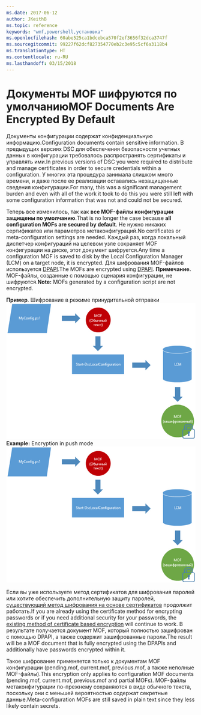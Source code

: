 ```yaml
---
ms.date: 2017-06-12
author: JKeithB
ms.topic: reference
keywords: "wmf,powershell,установка"
ms.openlocfilehash: 60abe525ca1bdcebca570f2ef3656f32dca3747f
ms.sourcegitcommit: 99227f62dcf827354770eb2c3e95c5cf6a3118b4
ms.translationtype: HT
ms.contentlocale: ru-RU
ms.lasthandoff: 03/15/2018
---
```

# <a name="mof-documents-are-encrypted-by-default"></a><span data-ttu-id="91596-102">Документы MOF шифруются по умолчанию</span><span class="sxs-lookup"><span data-stu-id="91596-102">MOF Documents Are Encrypted By Default</span></span>

<span data-ttu-id="91596-103">Документы конфигурации содержат конфиденциальную информацию.</span><span class="sxs-lookup"><span data-stu-id="91596-103">Configuration documents contain sensitive information.</span></span> <span data-ttu-id="91596-104">В предыдущих версиях DSC для обеспечения безопасности учетных данных в конфигурации требовалось распространять сертификаты и управлять ими.</span><span class="sxs-lookup"><span data-stu-id="91596-104">In previous versions of DSC you were required to distribute and manage certificates in order to secure credentials within a configuration.</span></span> <span data-ttu-id="91596-105">У многих эта процедура занимала слишком много времени, и даже после ее реализации оставались незащищенные сведения конфигурации.</span><span class="sxs-lookup"><span data-stu-id="91596-105">For many, this was a significant management burden and even with all of the work it took to do this you were still left with some configuration information that was not and could not be secured.</span></span> 

<span data-ttu-id="91596-106">Теперь все изменилось, так как **все MOF-файлы конфигурации защищены по умолчанию**.</span><span class="sxs-lookup"><span data-stu-id="91596-106">That is no longer the case because **all configuration MOFs are secured by default**.</span></span> <span data-ttu-id="91596-107">Не нужно никаких сертификатов или параметров метаконфигураций.</span><span class="sxs-lookup"><span data-stu-id="91596-107">No certificates or meta-configuration settings are needed.</span></span> <span data-ttu-id="91596-108">Каждый раз, когда локальный диспетчер конфигураций на целевом узле сохраняет MOF конфигурации на диске, этот документ шифруется.</span><span class="sxs-lookup"><span data-stu-id="91596-108">Any time a configuration MOF is saved to disk by the Local Configuration Manager (LCM) on a target node, it is encrypted.</span></span> <span data-ttu-id="91596-109">Для шифрования MOF-файлов используется [DPAPI](https://msdn.microsoft.com/library/ms995355.aspx).</span><span class="sxs-lookup"><span data-stu-id="91596-109">The MOFs are encrypted using [DPAPI](https://msdn.microsoft.com/library/ms995355.aspx).</span></span> <span data-ttu-id="91596-110">**Примечание.** MOF-файлы, созданные с помощью сценария конфигурации, не шифруются.</span><span class="sxs-lookup"><span data-stu-id="91596-110">**Note:** MOFs generated by a configuration script are not encrypted.</span></span>

<span data-ttu-id="91596-111">**Пример**. Шифрование в режиме принудительной отправки ![Шифрование MOF-файлов](../images/MOF_Encryption.jpg)</span><span class="sxs-lookup"><span data-stu-id="91596-111">**Example:** Encryption in push mode ![MOF Encryption](../images/MOF_Encryption.jpg)</span></span>

<span data-ttu-id="91596-112">Если вы уже используете метод сертификатов для шифрования паролей или хотите обеспечить дополнительную защиту паролей, [существующий метод шифрования на основе сертификатов](https://msdn.microsoft.com/powershell/dsc/securemof) продолжит работать.</span><span class="sxs-lookup"><span data-stu-id="91596-112">If you are already using the certificate method for encrypting passwords or if you need additional security for your passwords, the [existing method of certificate based encryption](https://msdn.microsoft.com/powershell/dsc/securemof) will continue to work.</span></span> <span data-ttu-id="91596-113">В результате получается документ MOF, который полностью зашифрован с помощью DPAPI, а также содержит зашифрованные пароли.</span><span class="sxs-lookup"><span data-stu-id="91596-113">The result will be a MOF document that is fully encrypted using the DPAPIs and additionally have passwords encrypted within it.</span></span>

<span data-ttu-id="91596-114">Такое шифрование применяется только к документам MOF конфигурации (pending.mof, current.mof, previous.mof, а также неполные MOF-файлы).</span><span class="sxs-lookup"><span data-stu-id="91596-114">This encryption only applies to configuration MOF documents (pending.mof, current.mof, previous.mof and partial MOFs).</span></span> <span data-ttu-id="91596-115">MOF-файлы метаконфигурации по-прежнему сохраняются в виде обычного текста, поскольку они с меньшей вероятностью содержат секретные данные.</span><span class="sxs-lookup"><span data-stu-id="91596-115">Meta-configuration MOFs are still saved in plain text since they less likely contain secrets.</span></span>

